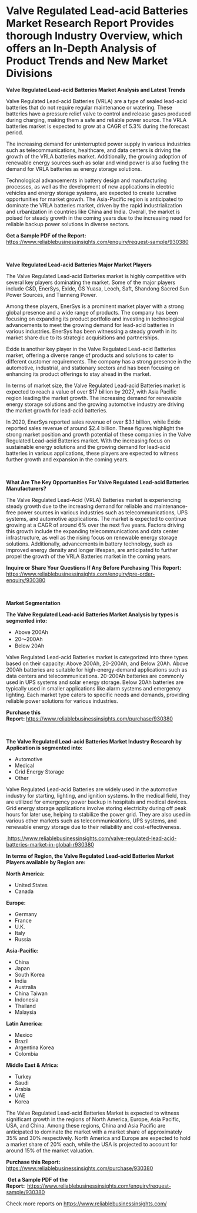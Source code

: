 <p><h1>Valve Regulated Lead-acid Batteries Market Research Report Provides thorough Industry Overview, which offers an In-Depth Analysis of Product Trends and New Market Divisions</h1></p><p><strong>Valve Regulated Lead-acid Batteries Market Analysis and Latest Trends</strong></p>
<p><p>Valve Regulated Lead-acid Batteries (VRLA) are a type of sealed lead-acid batteries that do not require regular maintenance or watering. These batteries have a pressure relief valve to control and release gases produced during charging, making them a safe and reliable power source. The VRLA batteries market is expected to grow at a CAGR of 5.3% during the forecast period.</p><p>The increasing demand for uninterrupted power supply in various industries such as telecommunications, healthcare, and data centers is driving the growth of the VRLA batteries market. Additionally, the growing adoption of renewable energy sources such as solar and wind power is also fueling the demand for VRLA batteries as energy storage solutions.</p><p>Technological advancements in battery design and manufacturing processes, as well as the development of new applications in electric vehicles and energy storage systems, are expected to create lucrative opportunities for market growth. The Asia-Pacific region is anticipated to dominate the VRLA batteries market, driven by the rapid industrialization and urbanization in countries like China and India. Overall, the market is poised for steady growth in the coming years due to the increasing need for reliable backup power solutions in diverse sectors.</p></p>
<p><strong>Get a Sample PDF of the Report:&nbsp;</strong> <a href="https://www.reliablebusinessinsights.com/enquiry/request-sample/930380">https://www.reliablebusinessinsights.com/enquiry/request-sample/930380</a></p>
<p>&nbsp;</p>
<p><strong>Valve Regulated Lead-acid Batteries Major Market Players</strong></p>
<p><p>The Valve Regulated Lead-acid Batteries market is highly competitive with several key players dominating the market. Some of the major players include C&D, EnerSys, Exide, GS Yuasa, Leoch, Saft, Shandong Sacred Sun Power Sources, and Tianneng Power.</p><p>Among these players, EnerSys is a prominent market player with a strong global presence and a wide range of products. The company has been focusing on expanding its product portfolio and investing in technological advancements to meet the growing demand for lead-acid batteries in various industries. EnerSys has been witnessing a steady growth in its market share due to its strategic acquisitions and partnerships.</p><p>Exide is another key player in the Valve Regulated Lead-acid Batteries market, offering a diverse range of products and solutions to cater to different customer requirements. The company has a strong presence in the automotive, industrial, and stationary sectors and has been focusing on enhancing its product offerings to stay ahead in the market.</p><p>In terms of market size, the Valve Regulated Lead-acid Batteries market is expected to reach a value of over $17 billion by 2027, with Asia Pacific region leading the market growth. The increasing demand for renewable energy storage solutions and the growing automotive industry are driving the market growth for lead-acid batteries.</p><p>In 2020, EnerSys reported sales revenue of over $3.1 billion, while Exide reported sales revenue of around $2.4 billion. These figures highlight the strong market position and growth potential of these companies in the Valve Regulated Lead-acid Batteries market. With the increasing focus on sustainable energy solutions and the growing demand for lead-acid batteries in various applications, these players are expected to witness further growth and expansion in the coming years.</p></p>
<p>&nbsp;</p>
<p><strong>What Are The Key Opportunities For Valve Regulated Lead-acid Batteries Manufacturers?</strong></p>
<p><p>The Valve Regulated Lead-Acid (VRLA) Batteries market is experiencing steady growth due to the increasing demand for reliable and maintenance-free power sources in various industries such as telecommunications, UPS systems, and automotive applications. The market is expected to continue growing at a CAGR of around 6% over the next five years. Factors driving this growth include the expanding telecommunications and data center infrastructure, as well as the rising focus on renewable energy storage solutions. Additionally, advancements in battery technology, such as improved energy density and longer lifespan, are anticipated to further propel the growth of the VRLA Batteries market in the coming years.</p></p>
<p><strong>Inquire or Share Your Questions If Any Before Purchasing This Report:</strong> <a href="https://www.reliablebusinessinsights.com/enquiry/pre-order-enquiry/930380">https://www.reliablebusinessinsights.com/enquiry/pre-order-enquiry/930380</a></p>
<p>&nbsp;</p>
<p><strong>Market Segmentation</strong></p>
<p><strong>The Valve Regulated Lead-acid Batteries Market Analysis by types is segmented into:</strong></p>
<p><ul><li>Above 200Ah</li><li>20～200Ah</li><li>Below 20Ah</li></ul></p>
<p><p>Valve Regulated Lead-acid Batteries market is categorized into three types based on their capacity: Above 200Ah, 20-200Ah, and Below 20Ah. Above 200Ah batteries are suitable for high-energy-demand applications such as data centers and telecommunications. 20-200Ah batteries are commonly used in UPS systems and solar energy storage. Below 20Ah batteries are typically used in smaller applications like alarm systems and emergency lighting. Each market type caters to specific needs and demands, providing reliable power solutions for various industries.</p></p>
<p><strong>Purchase this Report:&nbsp;</strong><a href="https://www.reliablebusinessinsights.com/purchase/930380">https://www.reliablebusinessinsights.com/purchase/930380</a></p>
<p>&nbsp;</p>
<p><strong>The Valve Regulated Lead-acid Batteries Market Industry Research by Application is segmented into:</strong></p>
<p><ul><li>Automotive</li><li>Medical</li><li>Grid Energy Storage</li><li>Other</li></ul></p>
<p><p>Valve Regulated Lead-acid Batteries are widely used in the automotive industry for starting, lighting, and ignition systems. In the medical field, they are utilized for emergency power backup in hospitals and medical devices. Grid energy storage applications involve storing electricity during off peak hours for later use, helping to stabilize the power grid. They are also used in various other markets such as telecommunications, UPS systems, and renewable energy storage due to their reliability and cost-effectiveness.</p></p>
<p><a href="https://www.reliablebusinessinsights.com/valve-regulated-lead-acid-batteries-market-in-global-r930380">&nbsp;https://www.reliablebusinessinsights.com/valve-regulated-lead-acid-batteries-market-in-global-r930380</a></p>
<p><strong>In terms of Region, the Valve Regulated Lead-acid Batteries Market Players available by Region are:</strong></p>
<p>
    <p> <strong> North America: </strong>
        <ul>
            <li>United States</li>
            <li>Canada</li>
        </ul>
        </p> 
    <p> <strong> Europe: </strong>
        <ul>
            <li>Germany</li>
            <li>France</li>
            <li>U.K.</li>
            <li>Italy</li>
            <li>Russia</li>
        </ul>
        </p> 
    <p> <strong> Asia-Pacific: </strong>
        <ul>
            <li>China</li>
            <li>Japan</li>
            <li>South Korea</li>
            <li>India</li>
            <li>Australia</li>
            <li>China Taiwan</li>
            <li>Indonesia</li>
            <li>Thailand</li>
            <li>Malaysia</li>
        </ul>
        </p> 
    <p> <strong> Latin America: </strong>
        <ul>
            <li>Mexico</li>
            <li>Brazil</li>
            <li>Argentina Korea</li>
            <li>Colombia</li>
        </ul>
        </p> 
    <p> <strong> Middle East & Africa: </strong>
        <ul>
            <li>Turkey</li>
            <li>Saudi</li>
            <li>Arabia</li>
            <li>UAE</li>
            <li>Korea</li>
        </ul>
    </p>
    </p>
<p><p>The Valve Regulated Lead-acid Batteries Market is expected to witness significant growth in the regions of North America, Europe, Asia Pacific, USA, and China. Among these regions, China and Asia Pacific are anticipated to dominate the market with a market share of approximately 35% and 30% respectively. North America and Europe are expected to hold a market share of 20% each, while the USA is projected to account for around 15% of the market valuation.</p></p>
<p><strong>Purchase this Report: </strong><a href="https://www.reliablebusinessinsights.com/purchase/930380">https://www.reliablebusinessinsights.com/purchase/930380</a></p>
<p>&nbsp;<strong>Get a Sample PDF of the Report:&nbsp;&nbsp;</strong><a href="https://www.reliablebusinessinsights.com/enquiry/request-sample/930380">https://www.reliablebusinessinsights.com/enquiry/request-sample/930380</a></p>
<p><strong></strong></p>
<p>Check more reports on <a href="https://www.reliablebusinessinsights.com/">https://www.reliablebusinessinsights.com/</a></p>